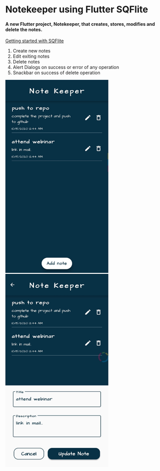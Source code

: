 # Notekeeper using Flutter SQFlite

#### A new Flutter project, Notekeeper, that creates, stores, modifies and delete the notes.

[Getting started with SQFlite](https://medium.com/flutter-community/sqflite-flutter-tutorial-introduction-ecc740542f03)

1. Create new notes
2. Edit exiting notes
3. Delete notes
4. Alert Dialogs on success or error of any operation
5. Snackbar on success of delete operation

<img src="https://github.com/rajapuranam/notekeeper-using-flutter-sqflite/blob/main/assets/images/ss1.jpg" width="320" height="600" />

<img src="https://github.com/rajapuranam/notekeeper-using-flutter-sqflite/blob/main/assets/images/ss2.jpg" width="320" height="600" />
